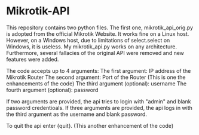 # Mikrotik-API
This repository contains two python files. The first one, mikrotik_api_orig.py is adopted from the official Mikrotik Website.
It works fine on a Linux host. However, on a Windows host, due to limitations of select.select on Windows, it is useless.
My mikrotik_api.py works on any architecture. Furthermore, several fallacies of the original API were removed and new features were added.

The code accepts up to 4 arguments:
The first argument: IP address of the Mikrotik Router
The second argument: Port of the Router (This is one the enhancements of the code)
The third argument (optional): username
The fourth argument (optional): password

If two arguments are provided, the api tries to login with "admin" and blank password credentioals.
If three arguments are provided, the api logs in with the third argument as the username and blank password.

To quit the api enter {quit}. (This another enhancement of the code)
